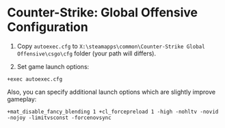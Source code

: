 # Counter-Strike: Global Offensive Configuration

1. Copy `autoexec.cfg` to `X:\steamapps\common\Counter-Strike Global Offensive\csgo\cfg` folder (your path will differs).

2. Set game launch options:
```
+exec autoexec.cfg
```

Also, you can specify additional launch options which are slightly improve gameplay:
```
+mat_disable_fancy_blending 1 +cl_forcepreload 1 -high -nohltv -novid -nojoy -limitvsconst -forcenovsync
```

